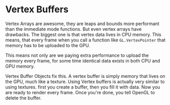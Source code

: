   # Vertex Buffers
  
Vertex Arrays are awesome, they are leaps and bounds more performant than the immediate mode functions. But even vertex arrays have drawbacks. The biggest one is that vertex data lives in CPU memory. This means, that every frame when you call a function like ```GL.VertexPointer``` that memory has to be uploaded to the GPU.

This means not only are we paying extra performance to upload the memory every frame, for some time identical data exists in both CPU and GPU memory.

Vertex Buffer Objects fix this. A vertex buffer is simply memory that lives on the GPU, much like a texture. Using Vertex buffers is actually very similar to using textures. first you create a buffer, then you fill it with data. Now you are ready to render every frame. Once you're done, you tell OpenGL to delete the buffer.